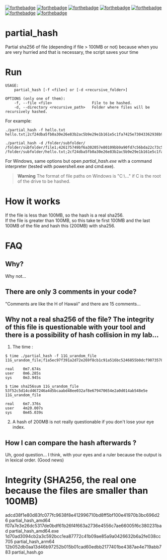 [![forthebadge](https://forthebadge.com/images/badges/0-percent-optimized.svg)](https://forthebadge.com) [![forthebadge](https://forthebadge.com/images/badges/built-by-crips.svg)](https://forthebadge.com) [![forthebadge](https://forthebadge.com/images/badges/built-with-love.svg)](https://forthebadge.com) [![forthebadge](https://forthebadge.com/images/badges/made-with-go.svg)](https://forthebadge.com) [![forthebadge](https://forthebadge.com/images/badges/powered-by-black-magic.svg)](https://forthebadge.com) [![forthebadge](https://forthebadge.com/images/badges/uses-badges.svg)](https://forthebadge.com) [![forthebadge](https://forthebadge.com/images/badges/you-didnt-ask-for-this.svg)](https://forthebadge.com)

# partial_hash
Partial sha256 of file (depending if file > 100MB or not) because when you are very hurried and that is necessary, the script saves your time 

# Run

```
USAGE:
    partial_hash [-f <file>] or [-d <recursive_folder>]

OPTIONS (only one of them):
    -f, --file <file>                  File to be hashed.
    -d, --directory <recursive_path>   Folder where files will be recursively hashed.
```

For example:

```
./partial_hash -f hello.txt 
hello.txt;2cf24dba5fb0a30e26e83b2ac5b9e29e1b161e5c1fa7425e73043362938b9824;1/1

./partial_hash -d /folder/subfolder/
/folder/subfolder/file1;426175749bf6a302057e80109bb9a90fd7c56bda22c73c5a34bbc85197c25c2d;1/2
/folder/subfolder/hello.txt;2cf24dba5fb0a30e26e83b2ac5b9e29e1b161e5c1fa7425e73043362938b9824;2/2
```

For Windows, same options but open *partial_hash.exe* with a command interpreter (tested with powershell.exe and cmd.exe).

> **Warning** The format of file paths on Windows is "C:\\..." if C is the root of the drive to be hashed. 

# How it works

If the file is less than 100MB, so the hash is a real sha256.  
If the file is greater than 100MB, so this take te first 100MB and the last 100MB of the file and hash this (200MB) with sha256.

# FAQ

## Why?

Why not...

## There are only 3 comments in your code?

"Comments are like the H of Hawaii" and there are 15 comments...

## Why not a real sha256 of the file? The integrity of this file is questionable with your tool and there is a possibility of hash collision in my lab...
1. The time :
```
$ time ./partial_hash -f 11G_urandom_file 
11G_urandom_file;f1a5ec97f391a2d72e269f8cb1c91a516bc5246855b0dcf9073578df463891b6;1/1

real    0m7.674s
user    0m6.285s
sys     0m3.945s

$ time sha256sum 11G_urandom_file 
53f52c5d14cd467246a4d5bcaabd48ee032af8e679470654e2a0d014ab548e5e  11G_urandom_file

real    6m7.376s
user    4m20.007s
sys     0m45.039s
```
2. A hash of 200MB is not really questionable if you don't lose your eye index.

## How I can compare the hash afterwards ?
 
Uh, good question... I think, with your eyes and a ruler because the output is in lexical order. (Good news)

# Integrity (SHA256, the real one because the files are smaller than 100MB)
adcd38f1e80d83fc077fc9638f8e412996710bd8ff5bf100e41970b3bc696d26  partial_hash_amd64
f07a7e3e26dc5317de0bdf61b26f4f663a2736e4556c7ae66005f6c380231bad  partial_hash_amd64.exe
1d70ad3094cb2a3c592bcc1ea87772c41b09ae85a9a0426632b6a2fe038cc705  partial_hash_arm64
12b052db0aa13d46b97252b015b01cad60edbb2177401be4387ae4e719abb783  partial_hash.go
